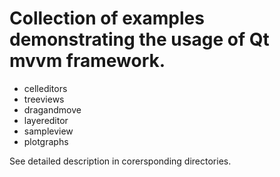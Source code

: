 # Collection of examples demonstrating the usage of Qt mvvm framework.

+ celleditors
+ treeviews
+ dragandmove
+ layereditor
+ sampleview
+ plotgraphs

See detailed description in corersponding directories.


